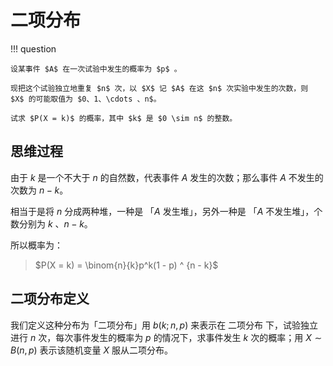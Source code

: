 # 二项分布

!!! question

    设某事件 $A$ 在一次试验中发生的概率为 $p$ 。

    现把这个试验独立地重复 $n$ 次，以 $X$ 记 $A$ 在这 $n$ 次实验中发生的次数，则 $X$ 的可能取值为 $0、1、\cdots 、n$。

    试求 $P(X = k)$ 的概率，其中 $k$ 是 $0 \sim n$ 的整数。

## 思维过程

由于 $k$ 是一个不大于 $n$ 的自然数，代表事件 $A$ 发生的次数；那么事件 $A$ 不发生的次数为 $n - k$。

相当于是将 $n$ 分成两种堆，一种是 「$A$ 发生堆」，另外一种是 「$A$ 不发生堆」，个数分别为 $k$ 、$n - k$。

所以概率为：
> $P(X = k) = \binom{n}{k}p^k(1 - p) ^ {n - k}$

## 二项分布定义

我们定义这种分布为「二项分布」用 $b(k; n, p)$ 来表示在 二项分布 下，试验独立进行 $n$ 次，每次事件发生的概率为 $p$ 的情况下，求事件发生 $k$ 次的概率；用 $X \sim B(n, p)$ 表示该随机变量 $X$ 服从二项分布。